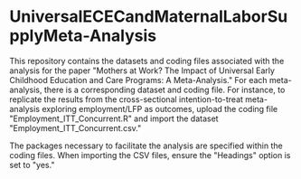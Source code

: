 # UniversalECECandMaternalLaborSupplyMeta-Analysis

This repository contains the datasets and coding files associated with the analysis for the paper "Mothers at Work? The Impact of Universal Early Childhood Education and Care Programs: A Meta-Analysis." For each meta-analysis, there is a corresponding dataset and coding file. For instance, to replicate the results from the cross-sectional intention-to-treat meta-analysis exploring employment/LFP as outcomes, upload the coding file "Employment_ITT_Concurrent.R" and import the dataset "Employment_ITT_Concurrent.csv."

The packages necessary to facilitate the analysis are specified within the coding files. When importing the CSV files, ensure the "Headings" option is set to "yes."
